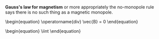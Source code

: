 **Gauss's law for magnetism** or more appropriately the no-monopole rule says there is no such thing as a magnetic monopole.

\begin{equation}
\operatorname{div} \vec{B} = 0
\end{equation}

\begin{equation}
\iint
\end{equation}